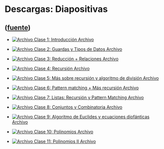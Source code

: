 # Descargas: Diapositivas
([fuente](https://campus.exactas.uba.ar/course/view.php?id=1095&section=3))
---
  - [![Archivo](https://campus.exactas.uba.ar/theme/image.php/magazine/core/1462913092/f/pdf) Clase 1: Introducción Archivo](https://campus.exactas.uba.ar/mod/resource/view.php?id=57234)

  - [![Archivo](https://campus.exactas.uba.ar/theme/image.php/magazine/core/1462913092/f/pdf) Clase 2: Guardas y Tipos de Datos Archivo](https://campus.exactas.uba.ar/mod/resource/view.php?id=57371)

  - [![Archivo](https://campus.exactas.uba.ar/theme/image.php/magazine/core/1462913092/f/pdf) Clase 3: Reducción + Relaciones  Archivo](https://campus.exactas.uba.ar/mod/resource/view.php?id=58110)

  - [![Archivo](https://campus.exactas.uba.ar/theme/image.php/magazine/core/1462913092/f/pdf) Clase 4: Recursión Archivo](https://campus.exactas.uba.ar/mod/resource/view.php?id=58641)

  - [![Archivo](https://campus.exactas.uba.ar/theme/image.php/magazine/core/1462913092/f/pdf) Clase 5: Más sobre recursión y algoritmo de división Archivo](https://campus.exactas.uba.ar/mod/resource/view.php?id=58718)

  - [![Archivo](https://campus.exactas.uba.ar/theme/image.php/magazine/core/1462913092/f/pdf) Clase 6: Pattern matching + Más recursión Archivo](https://campus.exactas.uba.ar/mod/resource/view.php?id=58822)

  - [![Archivo](https://campus.exactas.uba.ar/theme/image.php/magazine/core/1462913092/f/pdf) Clase 7: Listas: Recursión y Pattern Matching Archivo](https://campus.exactas.uba.ar/mod/resource/view.php?id=58875)

  - [![Archivo](https://campus.exactas.uba.ar/theme/image.php/magazine/core/1462913092/f/pdf) Clase 8: Conjuntos y Combinatoria Archivo](https://campus.exactas.uba.ar/mod/resource/view.php?id=58907)

  - [![Archivo](https://campus.exactas.uba.ar/theme/image.php/magazine/core/1462913092/f/pdf) Clase 9: Algoritmo de Euclides y ecuaciones diofánticas Archivo](https://campus.exactas.uba.ar/mod/resource/view.php?id=59030)

  - [![Archivo](https://campus.exactas.uba.ar/theme/image.php/magazine/core/1462913092/f/pdf) Clase 10: Polinomios Archivo](https://campus.exactas.uba.ar/mod/resource/view.php?id=59373)

  - [![Archivo](https://campus.exactas.uba.ar/theme/image.php/magazine/core/1462913092/f/pdf) Clase 11: Polinomios II Archivo](https://campus.exactas.uba.ar/mod/resource/view.php?id=59374)

